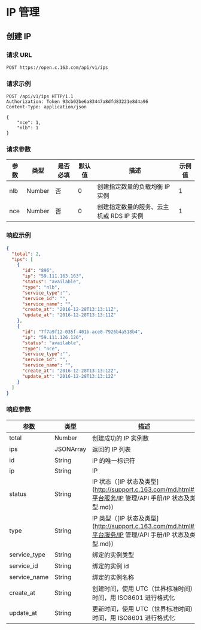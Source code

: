 # IP 管理

## 创建 IP

### 请求 URL

`POST https://open.c.163.com/api/v1/ips`

### 请求示例

```http
POST /api/v1/ips HTTP/1.1
Authorization: Token 93cb02be6a83447a8dfd83221e8d4a96
Content-Type: application/json

{
    "nce": 1, 
    "nlb": 1
}
```
### 请求参数

| 参数 |  类型  | 是否必填 | 默认值 |                   描述                   | 示例值 |
|------|--------|----------|--------|------------------------------------------|--------|
| nlb  | Number | 否       |      0 | 创建指定数量的负载均衡 IP 实例           |      1 |
| nce  | Number | 否       |      0 | 创建指定数量的服务、云主机或 RDS IP 实例 |      1 |


### 响应示例

```json
{
  "total": 2,
  "ips": [
    {
      "id": "896",
      "ip": "59.111.163.163",
      "status": "available",
      "type": "nlb",
      "service_type":"",
      "service_id": "",
      "service_name": "",
      "create_at": "2016-12-28T13:13:11Z",
      "update_at": "2016-12-28T13:13:11Z"
    },
    {
      "id": "7f7a9f12-035f-401b-ace0-7926b4a518b4",
      "ip": "59.111.126.126",
      "status": "available",
      "type": "nce",
      "service_type":"",
      "service_id": "",
      "service_name": "",
      "create_at": "2016-12-28T13:13:12Z",
      "update_at": "2016-12-28T13:13:12Z"
    }
  ]
}
```

### 响应参数


|     参数     |    类型   |                                                   描述                                                   |        示例值        |
|--------------|-----------|----------------------------------------------------------------------------------------------------------|----------------------|
| total        | Number    | 创建成功的 IP 实例数                                                                                     | 2                    |
| ips          | JSONArray | 返回的 IP 列表                                                                                           | 详见示例             |
| id           | String    | IP 的唯一标识符                                                                                          | 896                  |
| ip           | String    | IP                                                                                                       | 59.111.163.163       |
| status       | String    | IP 状态（[IP 状态及类型](http://support.c.163.com/md.html#!平台服务/IP 管理/API 手册/IP 状态及类型.md)） | available            |
| type         | String    | IP 类型（[IP 状态及类型](http://support.c.163.com/md.html#!平台服务/IP 管理/API 手册/IP 状态及类型.md)） | nlb                  |
| service_type | String    | 绑定的实例类型                                                                                           |                      |
| service_id   | String    | 绑定的实例 id                                                                                            |                      |
| service_name | String    | 绑定的实例名称                                                                                           |                      |
| create_at    | String    | 创建时间，使用 UTC（世界标准时间）时间，用 ISO8601 进行格式化                                            | 2016-12-28T13:13:12Z |
| update_at    | String    | 更新时间，使用 UTC（世界标准时间）时间，用 ISO8601 进行格式化                                            | 2016-12-28T13:13:12Z |